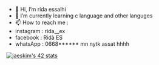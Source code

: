 - 👋 Hi, I’m rida essalhi
- 🌱 I’m currently learning c language and other languges
- 📫 How to reach me :
- instagram : rida__ex
- facebook : Ridà ES
- whatsApp : 0668****** mn nytk assat hhhh
<!---
resalhi/resalhi is a ✨ special ✨ repository because its `README.md` (this file) appears on your GitHub profile.
You can click the Preview link to take a look at your changes.
--->
[![jaeskim's 42 stats](https://badge42.vercel.app/api/v2/cl0yx1v0j0158ns5shlllmdvb/stats?cursusId=9&coalitionId=ressalhi)](https://github.com/JaeSeoKim/badge42)
